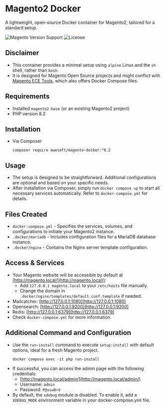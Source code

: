 # Magento2 Docker

A lightweight, open-source Docker container for Magento2, tailored for a standard setup.

![Magento Version Support](https://img.shields.io/badge/magento-2.4.X-brightgreen.svg?logo=magento&longCache=true)
![License](https://img.shields.io/badge/license-MIT-blue.svg)

## Disclaimer
- This container provides a minimal setup using `alpine` Linux and the `sh` shell, rather than `bash`.
- It is designed for Magento Open Source projects and might conflict with [Magento ECE Tools](https://github.com/magento/ece-tools/), which also offers Docker Compose files.

## Requirements
- Installed `magento2-base` (or an existing Magento2 project)
- PHP version 8.2

## Installation
- Via Composer
  ```
  composer require awesoft/magento-docker:^8.2
  ```

## Usage
- The setup is designed to be straightforward. Additional configurations are optional and based on your specific needs.
- After installation via Composer, simply run `docker compose up` to start all necessary services automatically. Refer to `docker-compose.yml` for details.

## Files Created
- `docker-compose.yml` - Specifies the services, volumes, and configurations to initiate your Magento2 instance.
- `.docker/mariadb` - Includes configuration files for a MariaDB database instance.
- `.docker/nginx` - Contains the Nginx server template configuration.

## Access & Services
- Your Magento website will be accessible by default at [http://magento.local/](http://magento.local/):
    - Add `127.0.0.1 magento.local` to your `/etc/hosts` file manually.
    - Change the domain in `.docker/nginx/templates/default.conf.template` if needed.
- Mailcatcher: [http://127.0.0.1:1080](http://127.0.0.1:1080)
- Opensearch: [http://127.0.0.1:9200](http://127.0.0.1:9200)
- Redis: [http://127.0.0.1:6379](http://127.0.0.1:6379)
- Check `docker-compose.yml` for more information.

## Additional Command and Configuration
- Use the `run-install` command to execute `setup:install` with default options, ideal for a fresh Magento project.
  ```
  docker compose exec -it php run-install
  ```
- If successful, you can access the admin page with the following credentials:
    - [http://magento.local/admin/](http://magento.local/admin/)
    - Username: `admin`
    - Password: `P@ssw0rd`
- By default, the `xdebug` module is disabled. To enable it, add a `XDEBUG_MODE` environment variable in your docker-compose.yml file.
